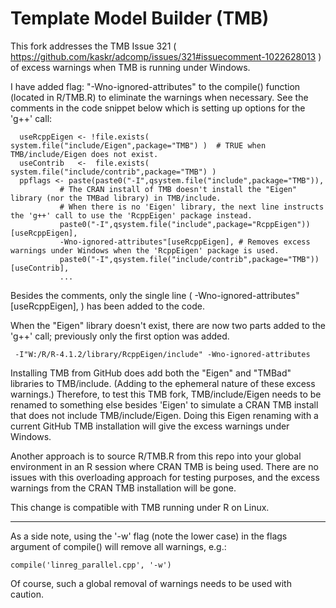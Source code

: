 Template Model Builder (TMB)
============================
This fork addresses the TMB Issue 321  ( https://github.com/kaskr/adcomp/issues/321#issuecomment-1022628013 ) of excess warnings when TMB is running under Windows.

I have added flag: "-Wno-ignored-attributes" to the compile() function (located in R/TMB.R) to eliminate the warnings when necessary. See the comments in the code snippet below which is setting up options for the 'g++' call:


      useRcppEigen <- !file.exists( system.file("include/Eigen",package="TMB") )  # TRUE when TMB/include/Eigen does not exist.
      useContrib   <-  file.exists( system.file("include/contrib",package="TMB") )
      ppflags <- paste(paste0("-I",qsystem.file("include",package="TMB")),
               # The CRAN install of TMB doesn't install the "Eigen" library (nor the TMBad library) in TMB/include.
               # When there is no 'Eigen' library, the next line instructs the 'g++' call to use the 'RcppEigen' package instead.
               paste0("-I",qsystem.file("include",package="RcppEigen"))[useRcppEigen], 
               -Wno-ignored-attributes"[useRcppEigen], # Removes excess warnings under Windows when the 'RcppEigen' package is used.
               paste0("-I",qsystem.file("include/contrib",package="TMB"))[useContrib],
               ...
              
Besides the comments, only the single line ( -Wno-ignored-attributes"[useRcppEigen], ) has been added to the code.

When the "Eigen" library doesn't exist, there are now two parts added to the 'g++' call; previously only the first option was added.
    
     -I"W:/R/R-4.1.2/library/RcppEigen/include" -Wno-ignored-attributes
              
                       
Installing TMB from GitHub does add both the "Eigen" and "TMBad" libraries to TMB/include. (Adding to the ephemeral nature of these excess warnings.)  Therefore, to test this TMB fork, TMB/include/Eigen needs to be renamed to something else besides 'Eigen' to simulate a CRAN TMB install that does not include TMB/include/Eigen. Doing this Eigen renaming with a current GitHub TMB installation will give the excess warnings under Windows.

Another approach is to source R/TMB.R from this repo into your global environment in an R session where CRAN TMB is being used. There are no issues with this overloading approach for testing purposes, and the excess warnings from the CRAN TMB installation will be gone. 

This change is compatible with TMB running under R on Linux.

---

As a side note, using the '-w' flag (note the lower case) in the flags argument of compile() will remove all warnings, e.g.:

    compile('linreg_parallel.cpp', '-w')

Of course, such a global removal of warnings needs to be used with caution.
